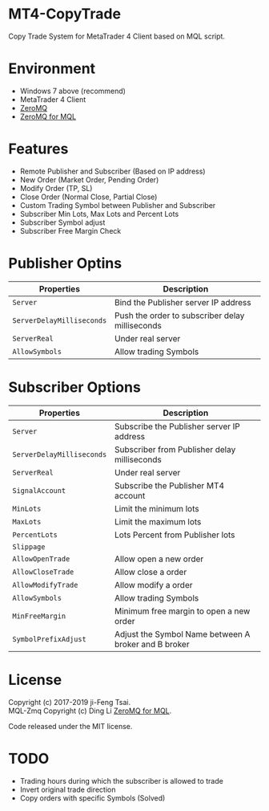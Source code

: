 # MT4-CopyTrade

Copy Trade System for MetaTrader 4 Client based on MQL script.

# Environment

- Windows 7 above (recommend)
- MetaTrader 4 Client
- [ZeroMQ](https://github.com/zeromq)
- [ZeroMQ for MQL](https://github.com/dingmaotu/mql-zmq)

# Features

- Remote Publisher and Subscriber (Based on IP address)
- New Order (Market Order, Pending Order)
- Modify Order (TP, SL)
- Close Order (Normal Close, Partial Close)
- Custom Trading Symbol between Publisher and Subscriber
- Subscriber Min Lots, Max Lots and Percent Lots
- Subscriber Symbol adjust
- Subscriber Free Margin Check

# Publisher Optins

| Properties | Description |
| --- | --- |
| `Server`                  | Bind the Publisher server IP address |
| `ServerDelayMilliseconds` | Push the order to subscriber delay milliseconds |
| `ServerReal`              | Under real server |
| `AllowSymbols`            | Allow trading Symbols |

# Subscriber Options

| Properties | Description |
| --- | --- |
| `Server`                  | Subscribe the Publisher server IP address |
| `ServerDelayMilliseconds` | Subscriber from Publisher delay milliseconds |
| `ServerReal`              | Under real server |
| `SignalAccount`           | Subscribe the Publisher MT4 account |
| `MinLots`                 | Limit the minimum lots |
| `MaxLots`                 | Limit the maximum lots |
| `PercentLots`             | Lots Percent from Publisher lots |
| `Slippage`                |  |
| `AllowOpenTrade`          | Allow open a new order |
| `AllowCloseTrade`         | Allow close a order |
| `AllowModifyTrade`        | Allow modify a order |
| `AllowSymbols`            | Allow trading Symbols |
| `MinFreeMargin`           | Minimum free margin to open a new order |
| `SymbolPrefixAdjust`      | Adjust the Symbol Name between A broker and B broker |

# License

Copyright (c) 2017-2019 ji-Feng Tsai.<br/>
MQL-Zmq Copyright (c) Ding Li [ZeroMQ for MQL](https://github.com/dingmaotu).

Code released under the MIT license.

# TODO

- Trading hours during which the subscriber is allowed to trade
- Invert original trade direction
- Copy orders with specific Symbols (Solved)
